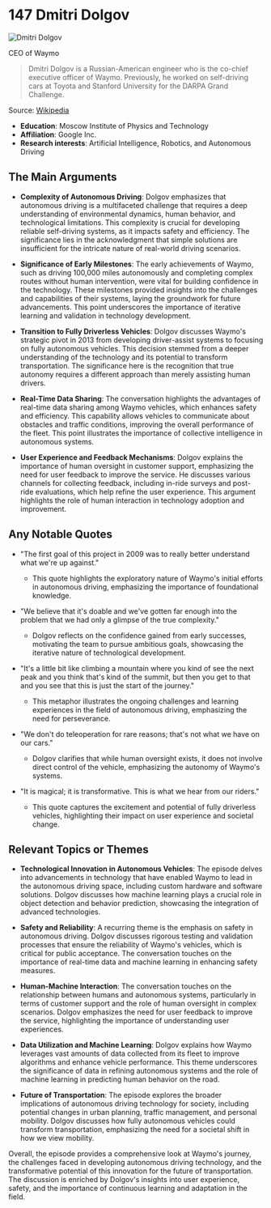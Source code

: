 # 147 Dmitri Dolgov


![Dmitri Dolgov](https://encrypted-tbn0.gstatic.com/licensed-image?q=tbn:ANd9GcRiONHUI7UpMbaiIS9i7LXv2LItjBthFOVtZ2Op-ajFG3O6aBXq7wWpAn9InkPeklF1gdYn&s=19)

CEO of Waymo

> Dmitri Dolgov is a Russian-American engineer who is the co-chief executive officer of Waymo. Previously, he worked on self-driving cars at Toyota and Stanford University for the DARPA Grand Challenge.

Source: [Wikipedia](https://en.wikipedia.org/wiki/Dmitri_Dolgov)

- **Education**: Moscow Institute of Physics and Technology
- **Affiliation**: Google Inc.
- **Research interests**: Artificial Intelligence, Robotics, and Autonomous Driving


## The Main Arguments

- **Complexity of Autonomous Driving**: Dolgov emphasizes that autonomous driving is a multifaceted challenge that requires a deep understanding of environmental dynamics, human behavior, and technological limitations. This complexity is crucial for developing reliable self-driving systems, as it impacts safety and efficiency. The significance lies in the acknowledgment that simple solutions are insufficient for the intricate nature of real-world driving scenarios.

- **Significance of Early Milestones**: The early achievements of Waymo, such as driving 100,000 miles autonomously and completing complex routes without human intervention, were vital for building confidence in the technology. These milestones provided insights into the challenges and capabilities of their systems, laying the groundwork for future advancements. This point underscores the importance of iterative learning and validation in technology development.

- **Transition to Fully Driverless Vehicles**: Dolgov discusses Waymo's strategic pivot in 2013 from developing driver-assist systems to focusing on fully autonomous vehicles. This decision stemmed from a deeper understanding of the technology and its potential to transform transportation. The significance here is the recognition that true autonomy requires a different approach than merely assisting human drivers.

- **Real-Time Data Sharing**: The conversation highlights the advantages of real-time data sharing among Waymo vehicles, which enhances safety and efficiency. This capability allows vehicles to communicate about obstacles and traffic conditions, improving the overall performance of the fleet. This point illustrates the importance of collective intelligence in autonomous systems.

- **User Experience and Feedback Mechanisms**: Dolgov explains the importance of human oversight in customer support, emphasizing the need for user feedback to improve the service. He discusses various channels for collecting feedback, including in-ride surveys and post-ride evaluations, which help refine the user experience. This argument highlights the role of human interaction in technology adoption and improvement.

## Any Notable Quotes

- "The first goal of this project in 2009 was to really better understand what we're up against."
  - This quote highlights the exploratory nature of Waymo's initial efforts in autonomous driving, emphasizing the importance of foundational knowledge.

- "We believe that it's doable and we've gotten far enough into the problem that we had only a glimpse of the true complexity."
  - Dolgov reflects on the confidence gained from early successes, motivating the team to pursue ambitious goals, showcasing the iterative nature of technological development.

- "It's a little bit like climbing a mountain where you kind of see the next peak and you think that's kind of the summit, but then you get to that and you see that this is just the start of the journey."
  - This metaphor illustrates the ongoing challenges and learning experiences in the field of autonomous driving, emphasizing the need for perseverance.

- "We don't do teleoperation for rare reasons; that's not what we have on our cars."
  - Dolgov clarifies that while human oversight exists, it does not involve direct control of the vehicle, emphasizing the autonomy of Waymo's systems.

- "It is magical; it is transformative. This is what we hear from our riders."
  - This quote captures the excitement and potential of fully driverless vehicles, highlighting their impact on user experience and societal change.

## Relevant Topics or Themes

- **Technological Innovation in Autonomous Vehicles**: The episode delves into advancements in technology that have enabled Waymo to lead in the autonomous driving space, including custom hardware and software solutions. Dolgov discusses how machine learning plays a crucial role in object detection and behavior prediction, showcasing the integration of advanced technologies.

- **Safety and Reliability**: A recurring theme is the emphasis on safety in autonomous driving. Dolgov discusses rigorous testing and validation processes that ensure the reliability of Waymo's vehicles, which is critical for public acceptance. The conversation touches on the importance of real-time data and machine learning in enhancing safety measures.

- **Human-Machine Interaction**: The conversation touches on the relationship between humans and autonomous systems, particularly in terms of customer support and the role of human oversight in complex scenarios. Dolgov emphasizes the need for user feedback to improve the service, highlighting the importance of understanding user experiences.

- **Data Utilization and Machine Learning**: Dolgov explains how Waymo leverages vast amounts of data collected from its fleet to improve algorithms and enhance vehicle performance. This theme underscores the significance of data in refining autonomous systems and the role of machine learning in predicting human behavior on the road.

- **Future of Transportation**: The episode explores the broader implications of autonomous driving technology for society, including potential changes in urban planning, traffic management, and personal mobility. Dolgov discusses how fully autonomous vehicles could transform transportation, emphasizing the need for a societal shift in how we view mobility.

Overall, the episode provides a comprehensive look at Waymo's journey, the challenges faced in developing autonomous driving technology, and the transformative potential of this innovation for the future of transportation. The discussion is enriched by Dolgov's insights into user experience, safety, and the importance of continuous learning and adaptation in the field.